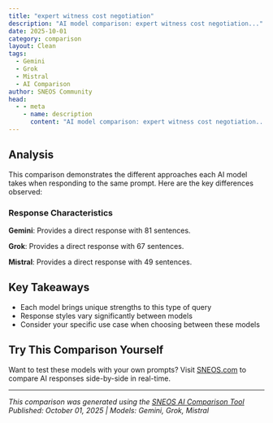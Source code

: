 ```yaml
---
title: "expert witness cost negotiation"
description: "AI model comparison: expert witness cost negotiation..."
date: 2025-10-01
category: comparison
layout: Clean
tags:
  - Gemini
  - Grok
  - Mistral
  - AI Comparison
author: SNEOS Community
head:
  - - meta
    - name: description
      content: "AI model comparison: expert witness cost negotiation..."
---
```


<ChatComparison
  title="expert witness cost negotiation"
  prompt="expert witness cost negotiation"
  :responses='{
    "Gemini": "Negotiating expert witness costs is a critical part of litigation, and requires a strategic approach. Here\u0027s a breakdown of how to effectively negotiate expert witness fees, covering preparation, negotiation tactics, and potential pitfalls:\n\n**I. Preparation is Key**\n\n*   **Budget and Case Assessment:**\n    *   **Overall Budget:** Know your overall litigation budget and how much you can realistically allocate to expert witnesses.\n    *   **Case Value:** The value of your case and the complexity of the issues directly impact how much you can justify spending on expert testimony.\n    *   **Expert\u0027s Role:** Determine precisely what you need the expert to do: initial consultation, report preparation, deposition, testimony at trial. The scope of their engagement significantly affects the cost.\n    *   **Local Market Rates:** Research what other experts in the same field typically charge in your geographic area.  You can consult with other attorneys, legal support services, or online databases (sometimes). Keep in mind that some experts in niche areas may be harder to find, so their rates may be higher.\n*   **Review the Expert\u0027s Fee Schedule:**\n    *   Carefully analyze the expert\u0027s fee schedule *before* you formally retain them. Pay attention to:\n        *   **Hourly Rates:**  Are they separate for different types of work (e.g., review of records, report writing, deposition preparation, courtroom testimony)?  Are rates higher for travel or weekend/holiday work?\n        *   **Retainer Fees:**  How much is required upfront, and is it refundable if the expert is not needed?\n        *   **Minimum Charges:** Are there minimum billing increments (e.g., 15-minute increments)?\n        *   **Expense Reimbursement:**  What expenses are covered (travel, lodging, meals, photocopying, online research, etc.) and how are they documented?  What are the limitations?\n        *   **Cancellation Policies:**  What fees are charged if a deposition or trial is canceled or postponed?  This is crucial.\n        *   **Payment Terms:** When are invoices due? What happens if they are not paid promptly?  (Late fees, withdrawal from the case).\n        *   **Contingency Fees:**  *Never* agree to contingency fees for expert witnesses.  This is generally considered unethical and can invalidate the expert\u0027s testimony.\n*   **Identify Potential Cost Drivers:**\n    *   **Volume of Documents:** A large volume of documents to review will significantly increase costs.  Can you narrow the scope of the review or provide the expert with summaries or key excerpts?\n    *   **Complexity of the Issues:**  Complex scientific or technical issues require more time for the expert to understand and explain.\n    *   **Length of Deposition/Trial Testimony:**  Estimate how long the deposition and trial testimony are likely to take.\n    *   **Travel Requirements:**  If the expert is located far away, travel expenses (airfare, lodging, meals, time) can be substantial.\n\n**II. Negotiation Tactics**\n\n*   **Early Negotiation:**  Negotiate fees *before* you formally retain the expert. Once they are actively working on the case, it\u0027s much harder to renegotiate.\n*   **Open Communication and Transparency:**  Be upfront about your budget limitations and the scope of work you need. Explain why you believe the proposed fees are too high.\n*   **Focus on Specific Areas for Reduction:**  Instead of simply asking for a general discount, target specific areas where you believe costs can be reduced:\n    *   **Hourly Rate:**  \u0022Dr. Smith, your hourly rate for report writing is higher than the prevailing rate in this area. Would you consider a lower rate, especially given the volume of work involved?\u0022\n    *   **Travel Expenses:**  \u0022Can we agree on a per diem for meals instead of reimbursing actual expenses?  Can we book travel arrangements directly to control costs?\u0022\n    *   **Minimum Charges:** \u0022Would you be willing to bill in smaller increments than 15 minutes, especially for brief phone calls?\u0022\n    *   **Report Writing:**  \u0022Could you provide a concise report focusing on the key issues, rather than a comprehensive analysis of every document?\u0022\n*   **Alternative Fee Arrangements:**\n    *   **Flat Fee for Specific Tasks:**  Consider a flat fee for report writing, deposition preparation, or other defined tasks. This provides cost certainty.  Be very clear about the deliverables included in the flat fee.\n    *   **Phased Approach:** Break the expert\u0027s work into phases.  Start with an initial consultation and preliminary report, and then decide whether to proceed with further work.  This allows you to control costs and evaluate the expert\u0027s usefulness.\n    *   **Contingency on Settlement/Trial Result (AVOID):** As mentioned earlier, these are generally unethical and should be avoided.\n*   **Highlight the Benefits of the Engagement:**  Emphasize the benefits the expert will receive:\n    *   **Prestige:**  \u0022This is a high-profile case that will enhance your reputation.\u0022\n    *   **Future Referrals:**  \u0022We often use experts in similar cases and would be happy to refer you to other clients.\u0022\n    *   **Guaranteed Payment:**  \u0022We have a track record of paying our experts promptly.\u0022\n*   **\u0022Best and Final Offer\u0022:**  If negotiations stall, consider making a \u0022best and final offer.\u0022  Be prepared to walk away if the expert is unwilling to compromise.\n*   **Documentation:**  Always document all fee agreements in writing, signed by both you and the expert.  This avoids misunderstandings later on.\n\n**III. What to Do If Negotiation Fails**\n\n*   **Consider a Different Expert:** If you cannot reach an agreement on fees, explore alternative experts who offer more reasonable rates.  Don\u0027t sacrifice quality for price, but be mindful of your budget.\n*   **Limit the Scope of the Expert\u0027s Work:**  If you are committed to using a particular expert, try to limit the scope of their engagement to the most critical issues.  This can reduce overall costs.\n*   **Seek Court Approval:**  In some cases, you may be able to seek court approval for expert witness fees, especially if the other side is challenging the reasonableness of the fees. However, this is usually done *after* the services have been rendered, and you don\u0027t want to be in a position where you can\u0027t afford to pay your expert.\n\n**IV. Common Pitfalls to Avoid**\n\n*   **Waiting Too Long to Negotiate:** As mentioned, negotiate fees *before* the expert starts working on the case.\n*   **Failing to Document the Agreement:**  Always put the fee agreement in writing.\n*   **Underestimating the Cost:**  Be realistic about the time and effort required for the expert to complete their work.\n*   **Paying Excessively for Credentials:**  While expertise is important, don\u0027t overpay for unnecessary credentials or publications. Focus on finding an expert who can clearly explain the relevant issues to a judge and jury.  A local expert with practical experience may be more effective than a nationally renowned expert with exorbitant fees.\n*   **Ignoring Expense Reimbursement Policies:**  Carefully review the expert\u0027s expense reimbursement policies to avoid unexpected charges.\n*   **Not Monitoring the Expert\u0027s Time:**  Regularly review the expert\u0027s invoices to ensure that they are billing accurately and efficiently.  Don\u0027t be afraid to question charges that seem excessive or unclear.\n*   **Disregarding the Expert\u0027s Reputation for Cost-Effectiveness:**  Talk to other attorneys who have used the expert before to get a sense of their billing practices and overall cost-effectiveness.\n\n**Key Considerations Throughout the Process**\n\n*   **Professionalism:** Maintain a professional and respectful tone throughout the negotiation process.\n*   **Ethical Considerations:** Adhere to all applicable ethical rules regarding expert witness fees.\n*   **Jurisdictional Rules:** Be aware of any local court rules or statutes that govern expert witness fees.\n\nBy carefully preparing, employing effective negotiation tactics, and avoiding common pitfalls, you can successfully manage expert witness costs while securing the best possible testimony for your case.\n",
    "Grok": "Negotiating the cost of an expert witness can be a delicate process, as their fees often reflect their specialized knowledge, experience, and the time they dedicate to a case. However, with a strategic approach, you can ensure that the costs are reasonable and aligned with your budget. Below are key steps and tips for negotiating the cost of an expert witness:\n\n---\n\n### 1. Understand the Role and Value of the Expert Witness\n   - Determine why you need the expert witness and the specific expertise they bring to your case (e.g., medical, financial, engineering, etc.).\n   - Recognize that their testimony or analysis could be pivotal to the outcome of your case, so prioritize quality over simply cutting costs.\n   - Research the typical fees for experts in their field and geographic area to establish a baseline for negotiations.\n\n---\n\n### 2. Research and Compare Fees\n   - Obtain quotes from multiple expert witnesses to understand the range of fees for similar services. Fees can vary widely depending on the expert\u0027s credentials, demand, and the complexity of the case.\n   - Ask colleagues, attorneys, or professional networks for recommendations on experts who are reasonable in terms of cost and reliability.\n   - Check if the expert has a fee schedule or standard rates for services like depositions, trial testimony, report writing, and consultations.\n\n---\n\n### 3. Request a Detailed Fee Structure\n   - Ask the expert to break down their costs, including:\n     - Hourly rates for research, report preparation, and consultations.\n     - Flat fees for specific services (e.g., written reports or trial testimony).\n     - Travel expenses, if applicable.\n     - Retainer fees (if required).\n   - Clarify whether there are additional charges for follow-up questions, revisions to reports, or last-minute changes in scheduling.\n\n---\n\n### 4. Discuss Scope of Work\n   - Clearly define the scope of the expert\u2019s involvement to avoid unnecessary expenses. For example, do they need to prepare a full report, or is a verbal consultation sufficient?\n   - Negotiate limits on billable hours for certain tasks, such as research or preparation, to control costs.\n   - Ask if the expert can provide an estimate of the total time they anticipate spending on the case.\n\n---\n\n### 5. Negotiate the Fee\n   - **Start with Transparency:** Explain your budget constraints upfront and ask if they can accommodate your needs.\n   - **Offer a Flat Fee:** Some experts may agree to a flat fee for their services instead of an hourly rate, which can help you avoid unexpected costs.\n   - **Request a Discount:** If the case is high-profile or could lead to repeat business, ask if they\u2019d consider a reduced rate.\n   - **Phase the Work:** If the case is complex, propose breaking the work into phases with payment tied to deliverables (e.g., initial report, deposition, trial testimony).\n   - **Ask About Retainer Adjustments:** If a retainer is required, negotiate a smaller upfront payment with the balance due upon completion of key tasks.\n\n---\n\n### 6. Address Travel and Miscellaneous Costs\n   - If the expert needs to travel for depositions or trial, negotiate reimbursement terms (e.g., economy flights, reasonable lodging).\n   - Confirm whether they charge for travel time and, if so, negotiate a lower rate for non-working hours.\n\n---\n\n### 7. Put Everything in Writing\n   - Once a fee agreement is reached, draft a formal engagement letter or contract that outlines:\n     - The scope of work.\n     - The agreed-upon fee structure (hourly rates, flat fees, etc.).\n     - Payment terms and deadlines.\n     - Caps on hours or total costs, if applicable.\n     - Policies on cancellations or rescheduling.\n   - Ensure both parties sign the agreement to avoid misunderstandings later.\n\n---\n\n### 8. Maintain a Professional Relationship\n   - Approach negotiations respectfully, acknowledging the expert\u2019s value and expertise.\n   - Avoid overly aggressive bargaining, as it may sour the relationship or cause the expert to decline the engagement.\n   - If costs remain a concern, consider whether a less experienced (but still qualified) expert or a consultant could suffice for certain tasks.\n\n---\n\n### Additional Tips:\n   - **Timing Matters:** Engage the expert as early as possible to avoid rush fees or availability issues, which can drive up costs.\n   - **Leverage Referrals:** Experts may offer a discount if referred by a trusted colleague or if they\u2019ve worked with you before.\n   - **Consider Alternatives:** If an expert\u2019s fees are prohibitive, explore whether a university professor, retired professional, or lower-cost consultant can provide similar insights.\n\n---\n\n### Typical Costs of Expert Witnesses\nWhile costs vary widely, here\u2019s a general range based on the type of expert (as of recent data; adjust for inflation or local norms):\n   - Medical Experts: $300\u2013$1,000\u002B per hour (e.g., doctors, surgeons).\n   - Financial/Accounting Experts: $250\u2013$800 per hour.\n   - Engineering/Technical Experts: $200\u2013$600 per hour.\n   - Retainers: Often $2,000\u2013$5,000 upfront, depending on the case.\n\nKeep in mind that trial testimony often carries a premium (e.g., a full-day rate of $2,000\u2013$10,000).\n\n---\n\nBy following these steps, you can negotiate a fair price for an expert witness while ensuring their contribution adds value to your case. If you\u2019re working with an attorney, involve them in the negotiation process to leverage their experience and relationships with experts. If you have a specific type of expert or case in mind, let me know, and I can provide more tailored advice!",
    "Mistral": "Negotiating the cost of an expert witness involves several key steps to ensure you get the best value for your investment. Here are some strategies to help you through the process:\n\n### 1. **Understand the Market Rates**\n   - **Research Industry Standards:** Look into the typical rates for expert witnesses in your specific field. This can give you a baseline for what to expect.\n   - **Consult Legal Directories:** Websites like Martindale-Hubbell, ExpertPages, and others often list expert witnesses along with their rates.\n\n### 2. **Assess the Expert\u0027s Qualifications**\n   - **Experience and Credentials:** Ensure the expert has the necessary qualifications and experience. Sometimes, a highly qualified expert may justify a higher fee.\n   - **Reputation:** Check the expert\u0027s track record, including past cases and testimonials. A reputable expert might be worth the higher cost.\n\n### 3. **Negotiate the Scope of Work**\n   - **Define Clear Deliverables:** Be specific about what you need from the expert. This could include written reports, depositions, trial testimony, etc.\n   - **Time Commitment:** Negotiate the number of hours or days the expert will be required. This can help in managing costs.\n\n### 4. **Fee Structure**\n   - **Hourly vs. Flat Rate:** Determine whether an hourly rate or a flat fee is more cost-effective for your needs.\n   - **Retainer Fees:** Some experts may require a retainer fee. Negotiate the amount and terms of the retainer.\n\n### 5. **Travel and Expenses**\n   - **Travel Costs:** Negotiate travel expenses, including airfare, accommodation, and per diem.\n   - **Reimbursement Policies:** Ensure there is a clear policy on reimbursement for any additional expenses.\n\n### 6. **Payment Terms**\n   - **Payment Schedule:** Negotiate the payment schedule, such as upfront payments, milestone payments, or payments upon completion.\n   - **Invoicing:** Agree on the invoicing process and ensure it aligns with your budgeting and accounting practices.\n\n### 7. **Contract Terms**\n   - **Cancellation Policy:** Negotiate terms for cancellation fees in case the expert\u0027s services are no longer needed.\n   - **Confidentiality:** Ensure the contract includes confidentiality clauses to protect sensitive information.\n\n### 8. **Alternative Experts**\n   - **Compare Quotes:** Get quotes from multiple experts to compare rates and services.\n   - **Negotiate with Alternatives:** Use quotes from other experts as leverage in your negotiations.\n\n### 9. **Value-Added Services**\n   - **Additional Services:** Negotiate for additional services such as preliminary consultations, document reviews, or training sessions.\n   - **Discounts:** Ask for discounts for long-term engagements or multiple services.\n\n### 10. **Communication and Transparency**\n   - **Open Communication:** Maintain open and transparent communication throughout the negotiation process.\n   - **Document Everything:** Keep a record of all agreements and communications to avoid misunderstandings later.\n\n### Example Negotiation Script\n\n**You:** \u0022Thank you for providing your fee schedule. I\u0027ve done some research and found that the industry standard for similar services is around $X per hour. Given your expertise, I understand your rate is $Y per hour. However, considering the scope of our project and the potential for long-term engagement, would you be open to discussing a slightly adjusted rate?\u0022\n\n**Expert:** \u0022I appreciate your understanding of the market rates. While my rate is $Y per hour, I can offer a discounted rate of $Z per hour for a long-term engagement. Additionally, I can provide a flat fee for the entire project if that works better for your budget.\u0022\n\n**You:** \u0022That sounds reasonable. Could we also discuss the travel expenses and reimbursement policies? I\u0027d like to ensure we have a clear understanding of all costs involved.\u0022\n\nBy following these steps and maintaining a professional and respectful approach, you can effectively negotiate the cost of an expert witness while ensuring you get the best value for your investment."
  }'
  published-date="22:23"
/>

## Analysis

This comparison demonstrates the different approaches each AI model takes when responding to the same prompt. Here are the key differences observed:

### Response Characteristics

**Gemini**: Provides a direct response with 81 sentences. 

**Grok**: Provides a direct response with 67 sentences. 

**Mistral**: Provides a direct response with 49 sentences. 

## Key Takeaways

- Each model brings unique strengths to this type of query
- Response styles vary significantly between models
- Consider your specific use case when choosing between these models

## Try This Comparison Yourself

Want to test these models with your own prompts? Visit [SNEOS.com](https://sneos.com) to compare AI responses side-by-side in real-time.

---

*This comparison was generated using the [SNEOS AI Comparison Tool](https://sneos.com)*
*Published: October 01, 2025 | Models: Gemini, Grok, Mistral*
